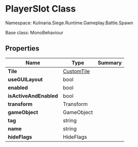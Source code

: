 # PlayerSlot Class

Namespace: Kulinaria.Siege.Runtime.Gameplay.Battle.Spawn

Base class: MonoBehaviour


## Properties

| Name | Type                                     | Summary |
|---|------------------------------------------|---|
| **Tile** | [CustomTile](../Map/Tiles/CustomTile.md) |  |
| **useGUILayout** | bool                                     |  |
| **enabled** | bool                                     |  |
| **isActiveAndEnabled** | bool                                     |  |
| **transform** | Transform                                |  |
| **gameObject** | GameObject                               |  |
| **tag** | string                                   |  |
| **name** | string                                   |  |
| **hideFlags** | HideFlags                                |  |
